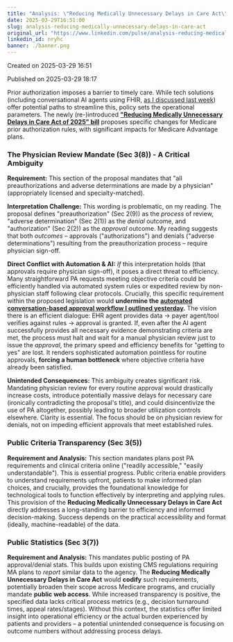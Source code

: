 ```yaml
---
title: "Analysis: \"Reducing Medically Unnecessary Delays in Care Act\""
date: 2025-03-29T16:51:00
slug: analysis-reducing-medically-unnecessary-delays-in-care-act
original_url: "https://www.linkedin.com/pulse/analysis-reducing-medically-unnecessary-delays-care-act-mandel-md-nryhc"
linkedin_id: nryhc
banner: ./banner.png
---
```


Created on 2025-03-29 16:51

Published on 2025-03-29 18:17

Prior authorization imposes a barrier to timely care. While tech solutions (including conversational AI agents using FHIR, [as I discussed last week](/posts/prior-auth-is-friction-can-t-we-just-talk)) offer potential paths to streamline this, policy sets the operational parameters. The newly (re-)introduced [**"Reducing Medically Unnecessary Delays in Care Act of 2025" bill**](https://markgreen.house.gov/_cache/files/0/7/07ab76c1-9639-4748-8832-4c92672c008b/20388E143170D9C5173A02CFB842FA1A.reducing-medically-unnecessary-delays-in-care-act-of-2025-1.pdf) proposes specific changes for Medicare prior authorization rules, with significant impacts for Medicare Advantage plans.

### The Physician Review Mandate (Sec 3(8)) - A Critical Ambiguity

**Requirement:** This section of the proposal mandates that "all preauthorizations and adverse determinations are made by a physician" (appropriately licensed and specialty-matched).

**Interpretation Challenge:** This wording is problematic, on my reading. The proposal defines "preauthorization" (Sec 2(9)) as the *process* of review, "adverse determination" (Sec 2(1)) as the *denial* outcome, and "authorization" (Sec 2(2)) as the *approval* outcome. My reading suggests that both *outcomes* – approvals ("authorizations") and denials ("adverse determinations") resulting from the preauthorization process – require physician sign-off.

**Direct Conflict with Automation & AI:** *If* this interpretation holds (that approvals require physician sign-off), it poses a direct threat to efficiency. Many straightforward PA requests meeting objective criteria could be efficiently handled via automated system rules or expedited review by non-physician staff following clear protocols. Crucially, this specific requirement within the proposed legislation would **undermine the** [**automated conversation-based approval workflow I outlined yesterday**](/posts/prior-auth-is-friction-can-t-we-just-talk)**.** The vision there is an efficient dialogue: EHR agent provides data -> payer agent/tool verifies against rules -> approval is granted. If, even after the AI agent successfully provides all necessary evidence demonstrating criteria are met, the process must halt and wait for a manual physician review just to issue the *approval*, the primary speed and efficiency benefits for "getting to yes" are lost. It renders sophisticated automation pointless for routine approvals, **forcing a human bottleneck** where objective criteria have already been satisfied.

**Unintended Consequences:** This ambiguity creates significant risk. Mandating physician review for every routine approval would drastically increase costs, introduce potentially massive delays for necessary care (ironically contradicting the proposal's title), and could disincentivize the use of PA altogether, possibly leading to broader utilization controls elsewhere. Clarity is essential. The focus should be on physician review for denials, not on impeding efficient approvals that meet established rules.

### Public Criteria Transparency (Sec 3(5))

**Requirement and Analysis:** This section mandates plans post PA requirements and clinical criteria online ("readily accessible," "easily understandable"). This is essential progress. Public criteria enable providers to understand requirements upfront, patients to make informed plan choices, and crucially, provides the foundational knowledge for technological tools to function effectively by interpreting and applying rules. This provision of the **Reducing Medically Unnecessary Delays in Care Act** directly addresses a long-standing barrier to efficiency and informed decision-making. Success depends on the practical accessibility and format (ideally, machine-readable) of the data.

### Public Statistics (Sec 3(7))

**Requirement and Analysis:** This mandates public posting of PA approval/denial stats. This builds upon existing CMS regulations requiring MA plans to *report* similar data to the agency. The **Reducing Medically Unnecessary Delays in Care Act** would **codify** such requirements, potentially broaden their scope across Medicare programs, and crucially mandate **public web access**. While increased transparency is positive, the specified data lacks critical process metrics (e.g., decision turnaround times, appeal rates/stages). Without this context, the statistics offer limited insight into operational efficiency or the actual burden experienced by patients and providers – a potential unintended consequence is focusing on outcome numbers without addressing process delays.

###